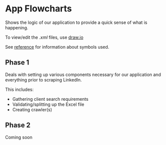 # App Flowcharts

Shows the logic of our application to provide a quick sense of what is happening.

To view/edit the *.xml* files, use [draw.io](https://www.draw.io/)

See [reference](http://www.conceptdraw.com/How-To-Guide/diagram-software-flow-chart-symbols) for information about 
symbols used.

## Phase 1

Deals with setting up various components necessary for our application and everything prior to scraping LinkedIn. 

This includes:

- Gathering client search requirements
- Validating/splitting up the Excel file
- Creating crawler(s)

## Phase 2

Coming soon